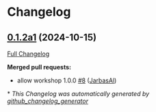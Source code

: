 # Changelog

## [0.1.2a1](https://github.com/OpenVoiceOS/ovos-adapt-pipeline-plugin/tree/0.1.2a1) (2024-10-15)

[Full Changelog](https://github.com/OpenVoiceOS/ovos-adapt-pipeline-plugin/compare/0.1.1...0.1.2a1)

**Merged pull requests:**

- allow workshop 1.0.0 [\#8](https://github.com/OpenVoiceOS/ovos-adapt-pipeline-plugin/pull/8) ([JarbasAl](https://github.com/JarbasAl))



\* *This Changelog was automatically generated by [github_changelog_generator](https://github.com/github-changelog-generator/github-changelog-generator)*
